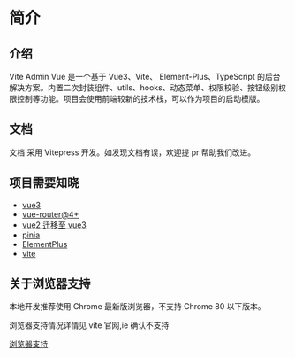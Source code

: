 # 简介

## 介绍

Vite Admin Vue 是一个基于 Vue3、Vite、 Element-Plus、TypeScript 的后台解决方案。内置二次封装组件、utils、hooks、动态菜单、权限校验、按钮级别权限控制等功能。项目会使用前端较新的技术栈，可以作为项目的启动模版。

## 文档

文档 采用 Vitepress 开发。如发现文档有误，欢迎提 pr 帮助我们改进。

## 项目需要知晓

- [vue3](https://cn.vuejs.org/)
- [vue-router@4+](https://router.vuejs.org/zh/)
- [vue2 迁移至 vue3](https://v3-migration.vuejs.org/zh/)
- [pinia](https://pinia.vuejs.org/zh/)
- [ElementPlus](https://element-plus.org/zh-CN/)
- [vite](https://cn.vitejs.dev/)

## 关于浏览器支持

本地开发推荐使用 Chrome 最新版浏览器，不支持 Chrome 80 以下版本。

浏览器支持情况详情见 vite 官网,ie 确认不支持

[浏览器支持](https://cn.vitejs.dev/guide/#browser-support)

